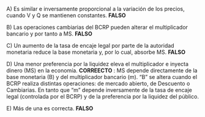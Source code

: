 A) Es similar e inversamente proporcional a la variación de los precios, cuando V y Q se mantienen constantes.
 **FALSO**
	
B) Las operaciones cambiarias del BCRP pueden alterar el multiplicador bancario y por tanto a MS.
 **FALSO**

C) Un aumento de la tasa de encaje legal por parte de la autoridad monetaria reduce la base monetaria y, por lo cual, absorbe MS.
 **FALSO**
	
D) Una menor preferencia por la liquidez eleva el multiplicador e inyecta dinero (MS) en la economía.
 **CORREECTO** : MS depende directamente de la base monetaria (B) y del multiplicador bancario (m). “B” se altera cuando el BCRP realiza distintas operaciones: de mercado abierto, de Descuento o Cambiarias. En tanto que “m” depende inversamente de la tasa de encaje legal (controlada por el BCRP) y de la preferencia por la liquidez del público.

E) Más de una es correcta.
 **FALSO**